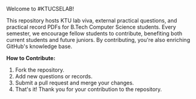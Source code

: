 Welcome to #KTUCSELAB!

This repository hosts KTU lab viva, external practical questions, and practical record PDFs for B.Tech Computer Science students. Every semester, we encourage fellow students to contribute, benefiting both current students and future juniors. By contributing, you're also enriching GitHub's knowledge base.

**How to Contribute:**
1. Fork the repository.
2. Add new questions or records.
3. Submit a pull request and merge your changes.
4. That's it! Thank you for your contribution to the repository.

